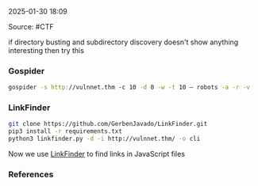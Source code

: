 
2025-01-30 18:09

Source: #CTF 

if directory busting and subdirectory discovery doesn't show anything interesting then try this
### Gospider

```sh
gospider -s http://vulnnet.thm -c 10 -d 0 -w -t 10 — robots -a -r -v
```
### LinkFinder

```sh
git clone https://github.com/GerbenJavado/LinkFinder.git
pip3 install -r requirements.txt  
python3 linkfinder.py -d -i http://vulnnet.thm/ -o cli
```
Now we use [LinkFinder](https://github.com/GerbenJavado/LinkFinder) to find links in JavaScript files

### References
